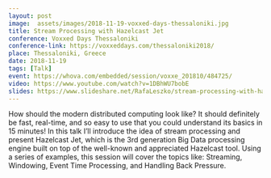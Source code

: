 ```yaml
---
layout: post
image:  assets/images/2018-11-19-voxxed-days-thessaloniki.jpg
title: Stream Processing with Hazelcast Jet
conference: Voxxed Days Thessaloniki
conference-link: https://voxxeddays.com/thessaloniki2018/
place: Thessaloniki, Greece
date: 2018-11-19
tags: [Talk]
event: https://whova.com/embedded/session/voxxe_201810/484725/
video: https://www.youtube.com/watch?v=1DBhWU7bobE
slides: https://www.slideshare.net/RafaLeszko/stream-processing-with-hazelcast-jet-voxxed-days-thessaloniki-19112018
---
```


How should the modern distributed computing look like? It should definitely be fast, real-time, and so easy to use that you could understand its basics in 15 minutes! In this talk I’ll introduce the idea of stream processing and present Hazelcast Jet, which is the 3rd generation Big Data processing engine built on top of the well-known and appreciated Hazelcast tool. Using a series of examples, this session will cover the topics like: Streaming, Windowing, Event Time Processing, and Handling Back Pressure.
